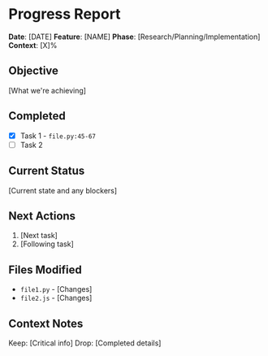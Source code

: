 # Progress Report

**Date**: [DATE]
**Feature**: [NAME]
**Phase**: [Research/Planning/Implementation]
**Context**: [X]%

## Objective
[What we're achieving]

## Completed
- [x] Task 1 - `file.py:45-67`
- [ ] Task 2

## Current Status
[Current state and any blockers]

## Next Actions
1. [Next task]
2. [Following task]

## Files Modified
- `file1.py` - [Changes]
- `file2.js` - [Changes]

## Context Notes
Keep: [Critical info]
Drop: [Completed details]
